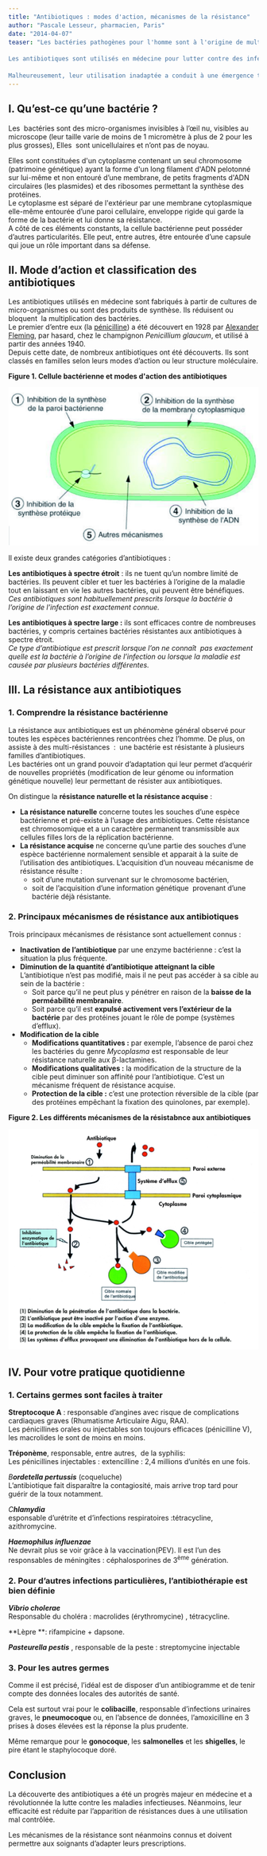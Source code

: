 ```yaml
---
title: "Antibiotiques : modes d'action, mécanismes de la résistance"
author: "Pascale Lesseur, pharmacien, Paris"
date: "2014-04-07"
teaser: "Les bactéries pathogènes pour l'homme sont à l'origine de multiples maladies infectieuses qui, en particulier dans les pays en voie de développement, font encore des ravages. En 1995, ces maladies ont été responsables d'un tiers (17 millions de personnes) des décès dans le monde.

Les antibiotiques sont utilisés en médecine pour lutter contre des infections bactériennes et doivent être choisis en fonction de leur efficacité sur la [bactérie](http://www.futura-sciences.com/magazines/sante/infos/dico/d/medecine-bacterie-101/) responsable de l’infection. Il en existe de très nombreux, répartis en différentes familles. **Ils sont très efficaces contre les infections bactériennes, mais n’ont aucun effet sur les infections virales**. Ces [molécules](http://www.futura-sciences.com/magazines/matiere/infos/dico/d/chimie-molecule-783/) ont la propriété de tuer les bactéries (antibiotiques bactéricides)  ou d’en limiter la multiplication (antibiotiques bactériostatiques).

Malheureusement, leur utilisation inadaptée a conduit à une émergence très inquiétante de bactéries de plus en plus résistantes, il est donc essentiel de prévenir cette résistance."
---
```


## I. Qu’est-ce qu’une bactérie ?

Les  bactéries sont des micro-organismes invisibles à l’œil nu, visibles au microscope (leur taille varie de moins de 1 micromètre à plus de 2 pour les plus grosses), Elles  sont unicellulaires et n’ont pas de noyau.

Elles sont constituées d'un cytoplasme contenant un seul chromosome (patrimoine génétique) ayant la forme d'un long filament d'ADN pelotonné sur lui-même et non entouré d’une membrane, de petits fragments d'ADN circulaires (les plasmides) et des ribosomes permettant la synthèse des protéines.  
Le cytoplasme est séparé de l'extérieur par une membrane cytoplasmique elle-même entourée d’une paroi cellulaire, enveloppe rigide qui garde la forme de la bactérie et lui donne sa résistance.  
A côté de ces éléments constants, la cellule bactérienne peut posséder d’autres particularités. Elle peut, entre autres, être entourée d’une capsule qui joue un rôle important dans sa défense.

## II. Mode d’action et classification des antibiotiques

Les antibiotiques utilisés en médecine sont fabriqués à partir de cultures de micro-organismes ou sont des produits de synthèse. Ils réduisent ou bloquent  la multiplication des bactéries.  
Le premier d’entre eux (la [pénicilline](http://www.futura-sciences.com/magazines/sante/infos/dico/d/medecine-penicilline-4304/)) a été découvert en 1928 par [Alexander Fleming](http://www.futura-sciences.com/magazines/sante/infos/personnalites/d/medecine-alexander-fleming-503/), par hasard, chez le champignon _Penicillium glaucum_, et utilisé à partir des années 1940.  
Depuis cette date, de nombreux antibiotiques ont été découverts. Ils sont classés en familles selon leurs modes d’action ou leur structure moléculaire.

**Figure 1. Cellule bactérienne et modes d'action des antibiotiques**


![](antibiotique-fig-1.jpg)


Il existe deux grandes catégories d’antibiotiques :

**Les antibiotiques à spectre étroit** : ils ne tuent qu’un nombre limité de bactéries. Ils peuvent cibler et tuer les bactéries à l’origine de la maladie tout en laissant en vie les autres bactéries, qui peuvent être bénéfiques.  
_Ces antibiotiques sont habituellement prescrits lorsque la bactérie à l’origine de l’infection est exactement connue._

**Les antibiotiques à spectre large :** ils sont efficaces contre de nombreuses bactéries, y compris certaines bactéries résistantes aux antibiotiques à spectre étroit.  
_Ce type d’antibiotique est prescrit lorsque l’on ne connaît  pas exactement quelle est la bactérie à l’origine de l’infection ou lorsque la maladie est causée par plusieurs bactéries différentes._

## III. La résistance aux antibiotiques

### 1. Comprendre la résistance bactérienne

La résistance aux antibiotiques est un phénomène général observé pour toutes les espèces bactériennes rencontrées chez l’homme. De plus, on assiste à des multi-résistances  :  une bactérie est résistante à plusieurs familles d’antibiotiques.  
Les bactéries ont un grand pouvoir d’adaptation qui leur permet d’acquérir de nouvelles propriétés (modification de leur génome ou information génétique nouvelle) leur permettant de résister aux antibiotiques.

On distingue la **résistance naturelle et la résistance acquise** : 

*   **La résistance naturelle** concerne toutes les souches d’une espèce bactérienne et pré-existe à l’usage des antibiotiques. Cette résistance est chromosomique et a un caractère permanent transmissible aux cellules filles lors de la réplication bactérienne.  
*   **La résistance acquise** ne concerne qu’une partie des souches d’une espèce bactérienne normalement sensible et apparait à la suite de l’utilisation des antibiotiques. L’acquisition d’un nouveau mécanisme de résistance résulte :
    *   soit d’une mutation survenant sur le chromosome bactérien,
    *   soit de l’acquisition d’une information génétique  provenant d’une bactérie déjà résistante. 

### 2. Principaux mécanismes de résistance aux antibiotiques

Trois principaux mécanismes de résistance sont actuellement connus :

*   **Inactivation de l’antibiotique** par une enzyme bactérienne : c’est la situation la plus fréquente.  
*   **Diminution de la quantité d’antibiotique atteignant la cible**  
    L’antibiotique n’est pas modifié, mais il ne peut pas accéder à sa cible au sein de la bactérie :
    *   Soit parce qu’il ne peut plus y pénétrer en raison de la **baisse de la perméabilité membranaire**.  
    *   Soit parce qu’il est **expulsé activement vers l’extérieur de la bactérie** par des protéines jouant le rôle de pompe (systèmes d’efflux).  
*   **Modification de la cible**
    *   **Modifications quantitatives :** par exemple, l’absence de paroi chez les bactéries du genre _Mycoplasma_ est responsable de leur résistance naturelle aux β-lactamines.  
    *   **Modifications qualitatives :** la modification de la structure de la cible peut diminuer son affinité pour l’antibiotique. C’est un mécanisme fréquent de résistance acquise.  
    *   **Protection de la cible :** c’est une protection réversible de la cible (par des protéines empêchant la fixation des quinolones, par exemple).

**Figure 2. Les différents mécanismes de la résistabnce aux antibiotiques**


![](antibiotiques.jpg)


## IV. Pour votre pratique quotidienne

### 1. Certains germes sont faciles à traiter

**Streptocoque A** : responsable d’angines avec risque de complications cardiaques graves (Rhumatisme Articulaire Aigu, RAA).  
Les pénicillines orales ou injectables son toujours efficaces (pénicilline V), les macrolides le sont de moins en moins.

**Tréponème**, responsable, entre autres,  de la syphilis:  
Les pénicillines injectables : extencilline : 2,4 millions d’unités en une fois.

_B**ordetella pertussis**_ (coqueluche)  
L’antibiotique fait disparaître la contagiosité, mais arrive trop tard pour guérir de la toux notamment.

_C**hlamydia**_   
esponsable d’urétrite et d’infections respiratoires :tétracycline, azithromycine.

**_Haemophilus influenzae_**   
Ne devrait plus se voir grâce à la vaccination(PEV). Il est l’un des responsables de méningites : céphalosporines de 3<sup>ème</sup> génération.

### 2. Pour d’autres infections particulières, l’antibiothérapie est bien définie

_**Vibrio cholerae**_  
Responsable du choléra : macrolides (érythromycine) , tétracycline.

**Lèpre **: rifampicine + dapsone.

**_Pasteurella pestis_** , responsable de la peste : streptomycine injectable

### 3. Pour les autres germes

Comme il est précisé, l’idéal est de disposer d’un antibiogramme et de tenir compte des données locales des autorités de santé.

Cela est surtout vrai pour le **colibacille**, responsable d’infections urinaires graves, le **pneumocoque** ou, en l’absence de données, l’amoxicilline en 3 prises à doses élevées est la réponse la plus prudente.

Même remarque pour le **gonocoque**, les **salmonelles** et les **shigelles**, le pire étant le staphylocoque doré.

## Conclusion

La découverte des antibiotiques a été un progrès majeur en médecine et a révolutionnée la lutte contre les maladies infectieuses. Néanmoins, leur efficacité est réduite par l’apparition de résistances dues à une utilisation mal contrôlée. 

Les mécanismes de la résistance sont néanmoins connus et doivent permettre aux soignants d’adapter leurs prescriptions.